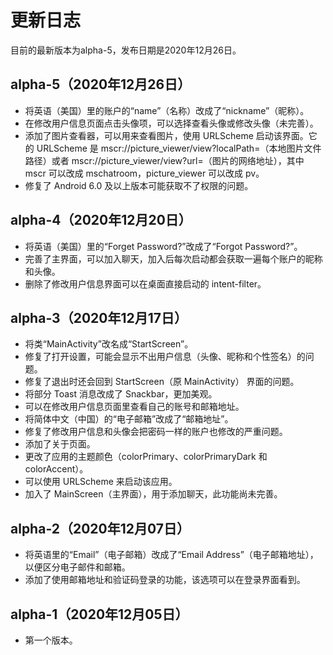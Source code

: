 # 更新日志
目前的最新版本为alpha-5，发布日期是2020年12月26日。

## alpha-5（2020年12月26日）
- 将英语（美国）里的账户的“name”（名称）改成了“nickname”（昵称）。
- 在修改用户信息页面点击头像项，可以选择查看头像或修改头像（未完善）。
- 添加了图片查看器，可以用来查看图片，使用 URLScheme 启动该界面。它的 URLScheme 是 mscr://picture_viewer/view?localPath=（本地图片文件路径）或者 mscr://picture_viewer/view?url=（图片的网络地址），其中 mscr 可以改成 mschatroom，picture_viewer 可以改成 pv。
- 修复了 Android 6.0 及以上版本可能获取不了权限的问题。

## alpha-4（2020年12月20日）
- 将英语（美国）里的“Forget Password?”改成了“Forgot Password?”。
- 完善了主界面，可以加入聊天，加入后每次启动都会获取一遍每个账户的昵称和头像。
- 删除了修改用户信息界面可以在桌面直接启动的 intent-filter。

## alpha-3（2020年12月17日）
- 将类“MainActivity”改名成“StartScreen”。
- 修复了打开设置，可能会显示不出用户信息（头像、昵称和个性签名）的问题。
- 修复了退出时还会回到 StartScreen（原 MainActivity） 界面的问题。
- 将部分 Toast 消息改成了 Snackbar，更加美观。
- 可以在修改用户信息页面里查看自己的账号和邮箱地址。
- 将简体中文（中国）的“电子邮箱”改成了“邮箱地址”。
- 修复了修改用户信息和头像会把密码一样的账户也修改的严重问题。
- 添加了关于页面。
- 更改了应用的主题颜色（colorPrimary、colorPrimaryDark 和 colorAccent）。
- 可以使用 URLScheme 来启动该应用。
- 加入了 MainScreen（主界面），用于添加聊天，此功能尚未完善。

## alpha-2（2020年12月07日）
- 将英语里的“Email”（电子邮箱）改成了“Email Address”（电子邮箱地址），以便区分电子邮件和邮箱。
- 添加了使用邮箱地址和验证码登录的功能，该选项可以在登录界面看到。

## alpha-1（2020年12月05日）
- 第一个版本。